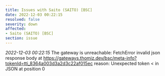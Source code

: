 ```yaml
---
title: Issues with Saito (SAITO) [BSC]
date: 2022-12-03 00:22:15
resolved: false
severity: down
affected:
- Saito (SAITO) [BSC]
section: issue
---
```


*2022-12-03 00:22:15* The gateway is unreachable: FetchError invalid json response body at https://gateways.thomiz.dev/bsc/meta-info?tokenId=tti_8364a003d3a2d3c22af015ec reason: Unexpected token < in JSON at position 0